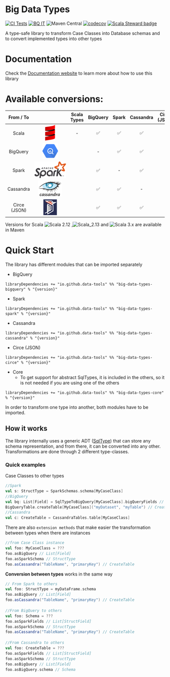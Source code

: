 # Big Data Types
[![CI Tests](https://github.com/data-tools/big-data-types/workflows/ci-tests/badge.svg)](https://github.com/data-tools/big-data-types/actions/workflows/ci-tests.yml)
[![BQ IT](https://github.com/data-tools/big-data-types/workflows/BigQuery-Integration/badge.svg)](https://github.com/data-tools/big-data-types/actions/workflows/bigquery-integration.yml)
![Maven Central](https://img.shields.io/maven-central/v/io.github.data-tools/big-data-types-core_2.13)
[![codecov](https://codecov.io/gh/data-tools/big-data-types/branch/main/graph/badge.svg?token=1DUBMIAEO8)](https://codecov.io/gh/data-tools/big-data-types)
[![Scala Steward badge](https://img.shields.io/badge/Scala_Steward-helping-blue.svg?style=flat&logo=data:image/png;base64,iVBORw0KGgoAAAANSUhEUgAAAA4AAAAQCAMAAAARSr4IAAAAVFBMVEUAAACHjojlOy5NWlrKzcYRKjGFjIbp293YycuLa3pYY2LSqql4f3pCUFTgSjNodYRmcXUsPD/NTTbjRS+2jomhgnzNc223cGvZS0HaSD0XLjbaSjElhIr+AAAAAXRSTlMAQObYZgAAAHlJREFUCNdNyosOwyAIhWHAQS1Vt7a77/3fcxxdmv0xwmckutAR1nkm4ggbyEcg/wWmlGLDAA3oL50xi6fk5ffZ3E2E3QfZDCcCN2YtbEWZt+Drc6u6rlqv7Uk0LdKqqr5rk2UCRXOk0vmQKGfc94nOJyQjouF9H/wCc9gECEYfONoAAAAASUVORK5CYII=)](https://scala-steward.org)

A type-safe library to transform Case Classes into Database schemas and to convert implemented types into other types


# Documentation
Check the [Documentation website](https://data-tools.github.io/big-data-types) to learn more about how to use this library
  

# Available conversions:

|  From / To   |                                                                                                                       | Scala Types |      BigQuery      |       Spark        |     Cassandra      | Circe (JSON) |
|:------------:|:---------------------------------------------------------------------------------------------------------------------:|:-----------:|:------------------:|:------------------:|:------------------:|:------------:|
|    Scala     |               <img src="./website/static/img/logos/scala.png" style="max-height:50px;max-width:70px" />               |      -      | :white_check_mark: | :white_check_mark: | :white_check_mark: |              |
|   BigQuery   |             <img src="./website/static/img/logos/bigquery.png" style="max-height:50px;max-width:70px" />              |             |         -          | :white_check_mark: | :white_check_mark: |              |
|    Spark     |  <img src="./website/static/img/logos/spark.png" style="background-color:white;max-height:100px;max-width:100px" />   |             | :white_check_mark: |         -          | :white_check_mark: |              |
|  Cassandra   | <img src="./website/static/img/logos/cassandra.png" style="background-color:white;max-height:50px;max-width:100px" /> |             | :white_check_mark: | :white_check_mark: |         -          |              |
| Circe (JSON) |    <img src="./website/static/img/logos/circe.png" style="background-color:gray;max-height:50px;max-width:70px" />    |             | :white_check_mark: | :white_check_mark: | :white_check_mark: |              |


Versions for Scala ![Scala 2.12](https://img.shields.io/badge/Scala-2.12-red) ,![Scala_2.13](https://img.shields.io/badge/Scala-2.13-red) 
and ![Scala 3.x](https://img.shields.io/badge/Scala-3.x-red) are available in Maven


# Quick Start
The library has different modules that can be imported separately
- BigQuery
```
libraryDependencies += "io.github.data-tools" %% "big-data-types-bigquery" % "{version}"
```
- Spark
```
libraryDependencies += "io.github.data-tools" %% "big-data-types-spark" % "{version}"
```
- Cassandra
```
libraryDependencies += "io.github.data-tools" %% "big-data-types-cassandra" % "{version}"
```
- Circe (JSON)
```
libraryDependencies += "io.github.data-tools" %% "big-data-types-circe" % "{version}"
```
- Core
    - To get support for abstract SqlTypes, it is included in the others, so it is not needed if you are using one of the others
```
libraryDependencies += "io.github.data-tools" %% "big-data-types-core" % "{version}"
```

In order to transform one type into another, both modules have to be imported.

## How it works

The library internally uses a generic ADT ([SqlType](https://github.com/data-tools/big-data-types/blob/main/core/src/main/scala_3/org/datatools/bigdatatypes/basictypes/SqlType.scala))
that can store any schema representation, and from there, it can be converted into any other.
Transformations are done through 2 different type-classes.

### Quick examples
Case Classes to other types
```scala
//Spark
val s: StructType = SparkSchemas.schema[MyCaseClass]
//BigQuery
val bq: List[Field] = SqlTypeToBigQuery[MyCaseClass].bigQueryFields // just the schema
BigQueryTable.createTable[MyCaseClass]("myDataset", "myTable") // Create a table in a BigQuery real environment
//Cassandra
val c: CreateTable = CassandraTables.table[MyCaseClass]
```

There are also `extension methods` that make easier the transformation between types when there are instances
```scala
//from Case Class instance
val foo: MyCaseClass = ???
foo.asBigQuery // List[Field]
foo.asSparkSchema // StructType
foo.asCassandra("TableName", "primaryKey") // CreateTable
```

**Conversion between types** works in the same way
```scala
// From Spark to others
val foo: StructType = myDataFrame.schema
foo.asBigQuery // List[Field]
foo.asCassandra("TableName", "primaryKey") // CreateTable

//From BigQuery to others
val foo: Schema = ???
foo.asSparkFields // List[StructField]
foo.asSparkSchema // StructType
foo.asCassandra("TableName", "primaryKey") // CreateTable

//From Cassandra to others
val foo: CreateTable = ???
foo.asSparkFields // List[StructField]
foo.asSparkSchema // StructType
foo.asBigQuery // List[Field]
foo.asBigQuery.schema // Schema
```
